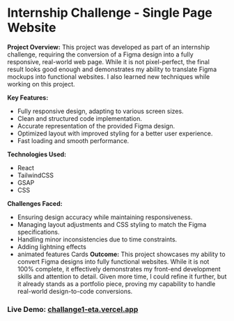 
# Internship Challenge - Single Page Website

**Project Overview:**
This project was developed as part of an internship challenge, requiring the conversion of a Figma design into a fully responsive, real-world web page. While it is not pixel-perfect, the final result looks good enough and demonstrates my ability to translate Figma mockups into functional websites. I also learned new techniques while working on this project.

**Key Features:**

- Fully responsive design, adapting to various screen sizes.
- Clean and structured code implementation.
- Accurate representation of the provided Figma design.
- Optimized layout with improved styling for a better user experience.
- Fast loading and smooth performance.

**Technologies Used:**

- React
- TailwindCSS
- GSAP
- CSS

**Challenges Faced:**

- Ensuring design accuracy while maintaining responsiveness.
- Managing layout adjustments and CSS styling to match the Figma specifications.
- Handling minor inconsistencies due to time constraints.
- Adding lightning effects
- animated features Cards
**Outcome:**
This project showcases my ability to convert Figma designs into fully functional websites. While it is not 100% complete, it effectively demonstrates my front-end development skills and attention to detail. Given more time, I could refine it further, but it already stands as a  portfolio piece, proving my capability to handle real-world design-to-code conversions.

### Live Demo: [challange1-eta.vercel.app](https://challange1-eta.vercel.app/)

